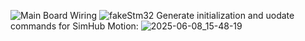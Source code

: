 ![Main Board Wiring](https://github.com/user-attachments/assets/39ab542b-2ac8-4049-ae33-bee1c33a402c)
![fakeStm32](https://github.com/user-attachments/assets/fc167567-9a04-4b51-9ad4-5d7bf3915dec)
Generate initialization and uodate commands for SimHub Motion:
![2025-06-08_15-48-19](https://github.com/user-attachments/assets/98a3104b-4ac5-4f0d-8872-54c07edf89be)
